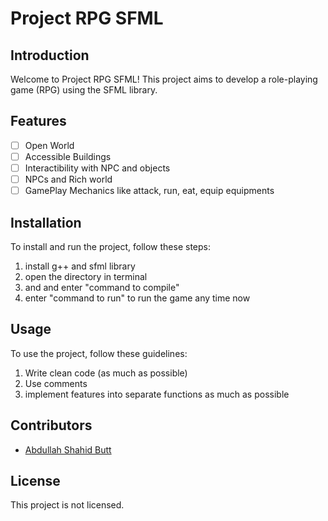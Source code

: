 # Project RPG SFML

## Introduction

Welcome to Project RPG SFML! This project aims to develop a role-playing game (RPG) using the SFML library. 

## Features

- [ ] Open World
- [ ] Accessible Buildings
- [ ] Interactibility with NPC and objects
- [ ] NPCs and Rich world
- [ ] GamePlay Mechanics like attack, run, eat, equip equipments

## Installation

To install and run the project, follow these steps:

1. install g++ and sfml library
2. open the directory in terminal
3. and and enter "command to compile"
4. enter "command to run" to run the game any time now

## Usage

To use the project, follow these guidelines:

1. Write clean code (as much as possible)
2. Use comments
3. implement features into separate functions as much as possible 

## Contributors

- [Abdullah Shahid Butt](https://github.com/AbdullahShahid7402)

## License

This project is not licensed.
